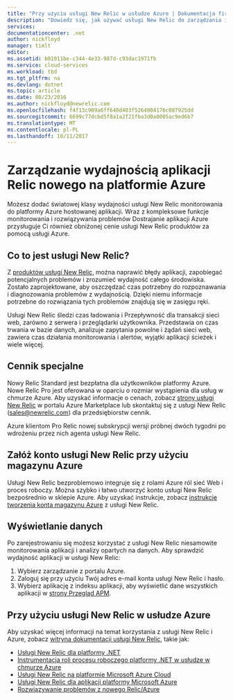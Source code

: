 ```yaml
---
title: "Przy użyciu usługi New Relic w usłudze Azure | Dokumentacja firmy Microsoft"
description: "Dowiedz się, jak używać usługi New Relic do zarządzania i monitorowania aplikacji platformy Azure."
services: 
documentationcenter: .net
author: nickfloyd
manager: timlt
editor: 
ms.assetid: b01011be-c344-4e33-987d-c93dac1971fb
ms.service: cloud-services
ms.workload: tbd
ms.tgt_pltfrm: na
ms.devlang: dotnet
ms.topic: article
ms.date: 08/23/2016
ms.author: nickfloyd@newrelic.com
ms.openlocfilehash: f4f13c909a6ff640d403f5264004176c087925dd
ms.sourcegitcommit: 6699c77dcbd5f8a1a2f21fba3d0a0005ac9ed6b7
ms.translationtype: MT
ms.contentlocale: pl-PL
ms.lasthandoff: 10/11/2017
---
```

# <a name="new-relic-application-performance-management-on-azure"></a>Zarządzanie wydajnością aplikacji Relic nowego na platformie Azure
Możesz dodać światowej klasy wydajności usługi New Relic monitorowania do platformy Azure hostowanej aplikacji. Wraz z kompleksowe funkcje monitorowania i rozwiązywania problemów Dostrajanie aplikacji Azure przysługuje Ci również obniżonej cenie usługi New Relic produktów za pomocą usługi Azure.

## <a name="what-is-new-relic"></a>Co to jest usługi New Relic?
Z [produktów usługi New Relic](https://newrelic.com/products), można naprawić błędy aplikacji, zapobiegać potencjalnych problemów i zrozumieć wydajność całego środowiska. Zostało zaprojektowane, aby oszczędzać czas potrzebny do rozpoznawania i diagnozowania problemów z wydajnością. Dzięki niemu informacje potrzebne do rozwiązania tych problemów znajdują się w zasięgu ręki.

Usługi New Relic śledzi czas ładowania i Przepływność dla transakcji sieci web, zarówno z serwera i przeglądarki użytkownika. Przedstawia on czas trwania w bazie danych, analizuje zapytania powolne i żądań sieci web, zawiera czas działania monitorowania i alertów, wyjątki aplikacji ścieżek i wiele więcej. 

## <a name="special-pricing"></a>Cennik specjalne
Nowy Relic Standard jest bezpłatna dla użytkowników platformy Azure. Nowe Relic Pro jest oferowana w oparciu o rozmiar wystąpienia dla usług w chmurze Azure. Aby uzyskać informacje o cenach, zobacz [strony usługi New Relic](https://azure.microsoft.com/marketplace/partners/newrelic/newrelic/) w portalu Azure Marketplace lub skontaktuj się z usługi New Relic (sales@newrelic.com) dla przedsiębiorstw cennik.

Azure klientom Pro Relic nowej subskrypcji wersji próbnej dwóch tygodni po wdrożeniu przez nich agenta usługi New Relic.

## <a name="sign-up-for-new-relic-using-the-azure-store"></a>Załóż konto usługi New Relic przy użyciu magazynu Azure
Usługi New Relic bezproblemowo integruje się z rolami Azure ról sieć Web i proces roboczy. Można szybko i łatwo utworzyć konto usługi New Relic bezpośrednio w sklepie Azure. Aby uzyskać instrukcje, zobacz [instrukcje tworzenia konta magazynu Azure](https://docs.newrelic.com/docs/agents/net-agent/azure-installation/azure-cloud-services#signup) z usługi New Relic.

## <a name="view-your-data"></a>Wyświetlanie danych
Po zarejestrowaniu się możesz korzystać z usługi New Relic niesamowite monitorowania aplikacji i analizy opartych na danych. Aby sprawdzić wydajność aplikacji w usługi New Relic:

1. Wybierz zarządzanie z portalu Azure.
2. Zaloguj się przy użyciu Twój adres e-mail konta usługi New Relic i hasło.
3. Wybierz aplikację z indeksu aplikacji, aby wyświetlić dane wszystkich aplikacji w [strony Przegląd APM](https://docs.newrelic.com/docs/apm/applications-menu/monitoring/apm-overview-page).

## <a name="using-new-relic-with-azure"></a>Przy użyciu usługi New Relic w usłudze Azure
Aby uzyskać więcej informacji na temat korzystania z usługi New Relic i Azure, zobacz [witryna dokumentacji usługi New Relic](https://docs.newrelic.com/docs/agents/net-agent/azure-installation), takie jak: 

* [Usługi New Relic dla platformy .NET](https://docs.newrelic.com/docs/agents/net-agent/getting-started/new-relic-net)
* [Instrumentacja roli procesu roboczego platformy .NET w usłudze w chmurze Azure](https://docs.newrelic.com/docs/agents/net-agent/azure-installation/instrument-net-worker-role-azure-cloud-service)
* [Usługi New Relic na platformie Microsoft Azure Cloud](https://docs.newrelic.com/docs/agents/net-agent/azure-installation/azure-cloud-services)
* [Usługi New Relic dla aplikacji platformy Microsoft Azure](https://docs.newrelic.com/docs/agents/net-agent/azure-installation/azure-portal)
* [Rozwiązywanie problemów z nowego Relic/Azure](https://docs.newrelic.com/docs/agents/net-agent/azure-troubleshooting)


